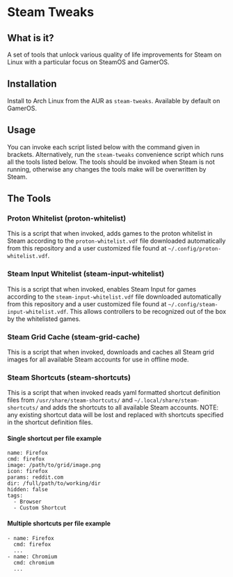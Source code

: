 # Steam Tweaks

## What is it?
A set of tools that unlock various quality of life improvements for Steam on Linux with a particular focus on SteamOS and GamerOS.

## Installation
Install to Arch Linux from the AUR as `steam-tweaks`. Available by default on GamerOS.

## Usage
You can invoke each script listed below with the command given in brackets. Alternatively, run the `steam-tweaks` convenience script which runs all the tools listed below. The tools should be invoked when Steam is not running, otherwise any changes the tools make will be overwritten by Steam.

## The Tools
### Proton Whitelist (proton-whitelist)
This is a script that when invoked, adds games to the proton whitelist in Steam according to the `proton-whitelist.vdf` file downloaded automatically from this repository and a user customized file found at `~/.config/proton-whitelist.vdf`.

### Steam Input Whitelist (steam-input-whitelist)
This is a script that when invoked, enables Steam Input for games according to the `steam-input-whitelist.vdf` file downloaded automatically from this repository and a user customized file found at `~/.config/steam-input-whitelist.vdf`. This allows controllers to be recognized out of the box by the whitelisted games.

### Steam Grid Cache (steam-grid-cache)
This is a script that when invoked, downloads and caches all Steam grid images for all available Steam accounts for use in offline mode.

### Steam Shortcuts (steam-shortcuts)
This is a script that when invoked reads yaml formatted shortcut definition files from `/usr/share/steam-shortcuts/` and `~/.local/share/steam-shortcuts/` and adds the shortcuts to all available Steam accounts.
NOTE: any existing shortcut data will be lost and replaced with shortcuts specified in the shortcut definition files.

#### Single shortcut per file example
```
name: Firefox
cmd: firefox
image: /path/to/grid/image.png
icon: firefox
params: reddit.com
dir: /full/path/to/working/dir
hidden: false
tags:
  - Browser
  - Custom Shortcut
```

#### Multiple shortcuts per file example
```
- name: Firefox
  cmd: firefox
  ...
- name: Chromium
  cmd: chromium
  ...
```

